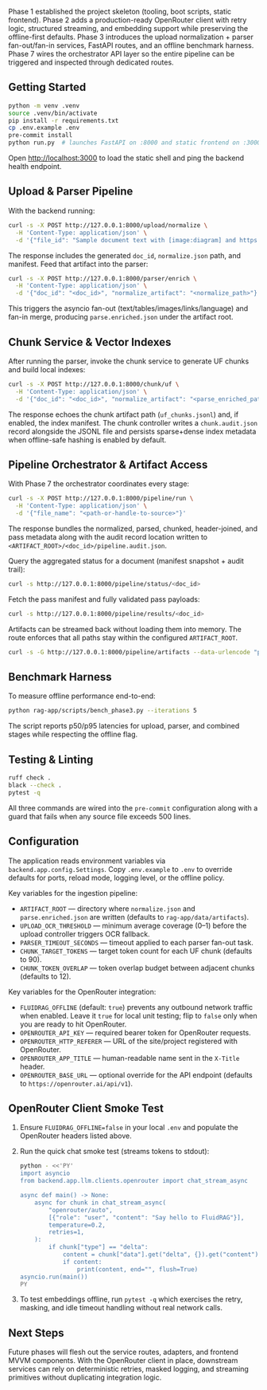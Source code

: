 Phase 1 established the project skeleton (tooling, boot scripts, static frontend). Phase 2 adds a production-ready OpenRouter client with retry logic, structured streaming, and embedding support while preserving the offline-first defaults. Phase 3 introduces the upload normalization + parser fan-out/fan-in services, FastAPI routes, and an offline benchmark harness. Phase 7 wires the orchestrator API layer so the entire pipeline can be triggered and inspected through dedicated routes.

## Getting Started

```bash
python -m venv .venv
source .venv/bin/activate
pip install -r requirements.txt
cp .env.example .env
pre-commit install
python run.py  # launches FastAPI on :8000 and static frontend on :3000
```

Open [http://localhost:3000](http://localhost:3000) to load the static shell and ping the backend health endpoint.

## Upload & Parser Pipeline

With the backend running:

```bash
curl -s -X POST http://127.0.0.1:8000/upload/normalize \
  -H 'Content-Type: application/json' \
  -d '{"file_id": "Sample document text with [image:diagram] and https://example.com"}'
```

The response includes the generated `doc_id`, `normalize.json` path, and manifest. Feed that artifact into the parser:

```bash
curl -s -X POST http://127.0.0.1:8000/parser/enrich \
  -H 'Content-Type: application/json' \
  -d '{"doc_id": "<doc_id>", "normalize_artifact": "<normalize_path>"}'
```

This triggers the asyncio fan-out (text/tables/images/links/language) and fan-in merge, producing `parse.enriched.json` under the artifact root.

## Chunk Service & Vector Indexes

After running the parser, invoke the chunk service to generate UF chunks and build local indexes:

```bash
curl -s -X POST http://127.0.0.1:8000/chunk/uf \
  -H 'Content-Type: application/json' \
  -d '{"doc_id": "<doc_id>", "normalize_artifact": "<parse_enriched_path>"}'
```

The response echoes the chunk artifact path (`uf_chunks.jsonl`) and, if enabled, the index manifest. The chunk controller writes a `chunk.audit.json` record alongside the JSONL file and persists sparse+dense index metadata when offline-safe hashing is enabled by default.

## Pipeline Orchestrator & Artifact Access

With Phase 7 the orchestrator coordinates every stage:

```bash
curl -s -X POST http://127.0.0.1:8000/pipeline/run \
  -H 'Content-Type: application/json' \
  -d '{"file_name": "<path-or-handle-to-source>"}'
```

The response bundles the normalized, parsed, chunked, header-joined, and pass metadata along with the audit record location written to `<ARTIFACT_ROOT>/<doc_id>/pipeline.audit.json`.

Query the aggregated status for a document (manifest snapshot + audit trail):

```bash
curl -s http://127.0.0.1:8000/pipeline/status/<doc_id>
```

Fetch the pass manifest and fully validated pass payloads:

```bash
curl -s http://127.0.0.1:8000/pipeline/results/<doc_id>
```

Artifacts can be streamed back without loading them into memory. The route enforces that all paths stay within the configured `ARTIFACT_ROOT`.

```bash
curl -s -G http://127.0.0.1:8000/pipeline/artifacts --data-urlencode "path=<absolute-or-relative-artifact>" -o artifact.json
```

## Benchmark Harness

To measure offline performance end-to-end:

```bash
python rag-app/scripts/bench_phase3.py --iterations 5
```

The script reports p50/p95 latencies for upload, parser, and combined stages while respecting the offline flag.

## Testing & Linting

```bash
ruff check .
black --check .
pytest -q
```

All three commands are wired into the `pre-commit` configuration along with a guard that fails when any source file exceeds 500 lines.

## Configuration

The application reads environment variables via `backend.app.config.Settings`. Copy `.env.example` to `.env` to override defaults for ports, reload mode, logging level, or the offline policy.

Key variables for the ingestion pipeline:

- `ARTIFACT_ROOT` — directory where `normalize.json` and `parse.enriched.json` are written (defaults to `rag-app/data/artifacts`).
- `UPLOAD_OCR_THRESHOLD` — minimum average coverage (0–1) before the upload controller triggers OCR fallback.
- `PARSER_TIMEOUT_SECONDS` — timeout applied to each parser fan-out task.
- `CHUNK_TARGET_TOKENS` — target token count for each UF chunk (defaults to 90).
- `CHUNK_TOKEN_OVERLAP` — token overlap budget between adjacent chunks (defaults to 12).

Key variables for the OpenRouter integration:

- `FLUIDRAG_OFFLINE` (default: `true`) prevents any outbound network traffic when enabled. Leave it `true` for local unit testing; flip to `false` only when you are ready to hit OpenRouter.
- `OPENROUTER_API_KEY` — required bearer token for OpenRouter requests.
- `OPENROUTER_HTTP_REFERER` — URL of the site/project registered with OpenRouter.
- `OPENROUTER_APP_TITLE` — human-readable name sent in the `X-Title` header.
- `OPENROUTER_BASE_URL` — optional override for the API endpoint (defaults to `https://openrouter.ai/api/v1`).

## OpenRouter Client Smoke Test

1. Ensure `FLUIDRAG_OFFLINE=false` in your local `.env` and populate the OpenRouter headers listed above.
2. Run the quick chat smoke test (streams tokens to stdout):

   ```bash
   python - <<'PY'
   import asyncio
   from backend.app.llm.clients.openrouter import chat_stream_async

   async def main() -> None:
       async for chunk in chat_stream_async(
           "openrouter/auto",
           [{"role": "user", "content": "Say hello to FluidRAG"}],
           temperature=0.2,
           retries=1,
       ):
           if chunk["type"] == "delta":
               content = chunk["data"].get("delta", {}).get("content")
               if content:
                   print(content, end="", flush=True)
   asyncio.run(main())
   PY
   ```

3. To test embeddings offline, run `pytest -q` which exercises the retry, masking, and idle timeout handling without real network calls.

## Next Steps

Future phases will flesh out the service routes, adapters, and frontend MVVM components. With the OpenRouter client in place, downstream services can rely on deterministic retries, masked logging, and streaming primitives without duplicating integration logic.

